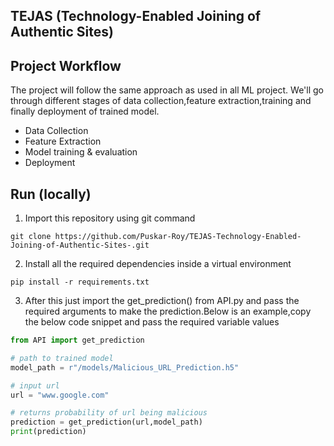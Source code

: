 ## TEJAS (Technology-Enabled Joining of Authentic Sites) 

## Project Workflow
The project will follow the same approach as used in all ML project. We'll go through different stages of data collection,feature extraction,training and finally deployment of trained model.

- Data Collection
- Feature Extraction
- Model training & evaluation
- Deployment


## Run (locally)
1. Import this repository using git command
```
git clone https://github.com/Puskar-Roy/TEJAS-Technology-Enabled-Joining-of-Authentic-Sites-.git
```
2. Install all the required dependencies inside a virtual environment
```
pip install -r requirements.txt
```
3. After this just import the get_prediction() from API.py and pass the required arguments to make the prediction.Below is an example,copy the below code snippet and pass the required variable values
```python
from API import get_prediction

# path to trained model
model_path = r"/models/Malicious_URL_Prediction.h5"

# input url
url = "www.google.com"

# returns probability of url being malicious
prediction = get_prediction(url,model_path)
print(prediction)
```




